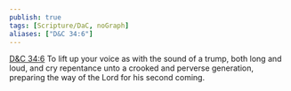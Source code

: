 ```yaml
---
publish: true
tags: [Scripture/DaC, noGraph]
aliases: ["D&C 34:6"]
---
```

[D&C 34:6](https://churchofjesuschrist.org/study/scriptures/dc-testament/dc/34?lang=eng&id=p6#p6) To lift up your voice as with the sound of a trump, both long and loud, and cry repentance unto a crooked and perverse generation, preparing the way of the Lord for his second coming.
